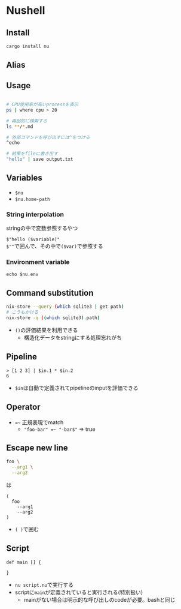 # Nushell

## Install

```sh
cargo install nu
```

## Alias


## Usage

```sh

# CPU使用率が高いprocessを表示
ps | where cpu > 20 

# 再起的に検索する
ls **/*.md

# 外部コマンドを呼び出すには^をつける
^echo

# 結果をfileに書き出す
"hello" | save output.txt
```

## Variables

* `$nu`
 * `$nu.home-path`

### String interpolation

stringの中で変数参照するやつ

`$"hello ($variable)"`  
`$""`で囲んで、その中で`($var)`で参照する

### Environment variable

```
echo $nu.env
```

## Command substitution

```sh
nix-store --query (which sqlite3 | get path)
# こうもかける
nix-store -q ((which sqlite3).path)
```

* `()`の評価結果を利用できる
  * 構造化データをstringにする処理忘れがち

## Pipeline

```nu
> [1 2 3] | $in.1 * $in.2
6
```

* `$in`は自動で定義されてpipelineのinputを評価できる


## Operator

* `=~` 正規表現でmatch
  * `"foo-bar" =~ "-bar$"` => true


## Escape new line

```sh
foo \
  --arg1 \
  --arg2 
```

は

```nu
(
  foo
    --arg1
    --arg2
)
```

* `( )`で囲む

## Script


```nu
def main [] {
 
} 
```
* `nu script.nu`で実行する
* scriptに`main`が定義されていると実行される(特別扱い)
  * mainがない場合は明示的な呼び出しのcodeが必要。bashと同じ

